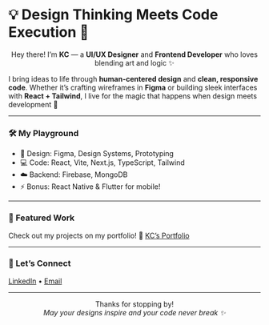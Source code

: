 # 💡 Design Thinking Meets Code Execution 🚀

<p align="center">
  Hey there! I’m <b>KC</b> — a <b>UI/UX Designer</b> and <b>Frontend Developer</b> who loves blending art and logic ✨
</p>

I bring ideas to life through **human-centered design** and **clean, responsive code**.
Whether it’s crafting wireframes in **Figma** or building sleek interfaces with **React + Tailwind**, I live for the magic that happens when design meets development 💖

---

### 🛠️ My Playground
- 🎨 Design: Figma, Design Systems, Prototyping
- 💻 Code: React, Vite, Next.js, TypeScript, Tailwind
- ☁️ Backend: Firebase, MongoDB
- ⚡ Bonus: React Native & Flutter for mobile!

---

### 🌟 Featured Work
Check out my projects on my portfolio!
🔗 [KC’s Portfolio](#)

---

### 💌 Let’s Connect
[LinkedIn](https://www.linkedin.com/in/crystal-kate-aquino-a692b0260/) • [Email](mailto:crystalaquino86@gmail.com)

---

<p align="center">
  Thanks for stopping by!
  <br/>
  <i>May your designs inspire and your code never break ✨</i>
</p>
